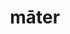 ---
title: māter
meaning: mother
ch: [six, ss, ss2, familia]
pos: nounthird
genitive: mātris
abbgender: f.
abbgender2: fem.
gender: feminine
declension: third
derivatives: matriarch, maternity
six: y
---